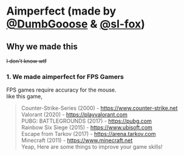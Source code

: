 # Aimperfect (made by <a href="https://github.com/DumbGooose">@DumbGooose</a> & <a href="https://github.com/sl-fox">@sl-fox</a>)
## Why we made this
~~I don't know wtf~~
### 1. We made aimperfect for FPS Gamers
FPS games require accuracy for the mouse.  
like this game,  
>Counter-Strike-Series (2000) - https://www.counter-strike.net  
>Valorant (2020) - https://playvalorant.com  
>PUBG: BATTLEGROUNDS (2017) - https://pubg.com  
>Rainbow Six Siege (2015) - https://www.ubisoft.com  
>Escape from Tarkov (2017) - https://arena.tarkov.com  
>Minecraft (2011) - https://www.minecraft.net  
Yeap, Here are some things to improve your game skills!
